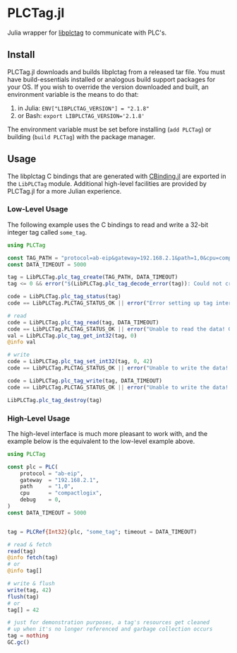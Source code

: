 # PLCTag.jl

Julia wrapper for [libplctag](https://github.com/libplctag/libplctag) to communicate with PLC's.


## Install

PLCTag.jl downloads and builds libplctag from a released tar file.
You must have build-essentials installed or analogous build support packages for your OS.
If you wish to override the version downloaded and built, an environment variable is the means to do that:

1. in Julia: `ENV["LIBPLCTAG_VERSION"] = "2.1.8"`
2. or Bash: `export LIBPLCTAG_VERSION='2.1.8'`

The environment variable must be set before installing (`add PLCTag`) or building (`build PLCTag`) with the package manager.


## Usage

The libplctag C bindings that are generated with [CBinding.jl](https://github.com/analytech-solutions/CBinding.jl) are exported in the `LibPLCTag` module.
Additional high-level facilities are provided by PLCTag.jl for a more Julian experience.


### Low-Level Usage

The following example uses the C bindings to read and write a 32-bit integer tag called `some_tag`.

```julia
using PLCTag

const TAG_PATH = "protocol=ab-eip&gateway=192.168.2.1&path=1,0&cpu=compactlogix&elem_size=4&elem_count=1&name=some_tag&debug=3"
const DATA_TIMEOUT = 5000

tag = LibPLCTag.plc_tag_create(TAG_PATH, DATA_TIMEOUT)
tag <= 0 && error("$(LibPLCTag.plc_tag_decode_error(tag)): Could not create tag!")

code = LibPLCTag.plc_tag_status(tag)
code == LibPLCTag.PLCTAG_STATUS_OK || error("Error setting up tag internal state. Got error code $(code): $(unsafe_string(LibPLCTag.plc_tag_decode_error(code)))")

# read
code = LibPLCTag.plc_tag_read(tag, DATA_TIMEOUT)
code == LibPLCTag.PLCTAG_STATUS_OK || error("Unable to read the data! Got error code $(code): $(unsafe_string(LibPLCTag.plc_tag_decode_error(code)))")
val = LibPLCTag.plc_tag_get_int32(tag, 0)
@info val

# write
code = LibPLCTag.plc_tag_set_int32(tag, 0, 42)
code == LibPLCTag.PLCTAG_STATUS_OK || error("Unable to write the data! Got error code $(code): $(unsafe_string(LibPLCTag.plc_tag_decode_error(code)))")

code = LibPLCTag.plc_tag_write(tag, DATA_TIMEOUT)
code == LibPLCTag.PLCTAG_STATUS_OK || error("Unable to write the data! Got error code $(code): $(unsafe_string(LibPLCTag.plc_tag_decode_error(code)))")

LibPLCTag.plc_tag_destroy(tag)
```


### High-Level Usage

The high-level interface is much more pleasant to work with, and the example below is the equivalent to the low-level example above.

```julia
using PLCTag

const plc = PLC(
	protocol = "ab-eip",
	gateway  = "192.168.2.1",
	path     = "1,0",
	cpu      = "compactlogix",
	debug    = 0,
)
const DATA_TIMEOUT = 5000


tag = PLCRef{Int32}(plc, "some_tag"; timeout = DATA_TIMEOUT)

# read & fetch
read(tag)
@info fetch(tag)
# or
@info tag[]

# write & flush
write(tag, 42)
flush(tag)
# or
tag[] = 42

# just for demonstration purposes, a tag's resources get cleaned
# up when it's no longer referenced and garbage collection occurs
tag = nothing
GC.gc()
```
